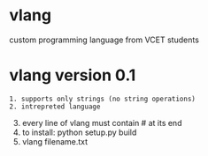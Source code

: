 # vlang
custom programming language from VCET students 

# vlang version 0.1 
	1. supports only strings (no string operations)
	2. intrepreted language 
  3. every line of vlang must contain # at its end
  4. to install: python setup.py build 
  5. vlang filename.txt 
